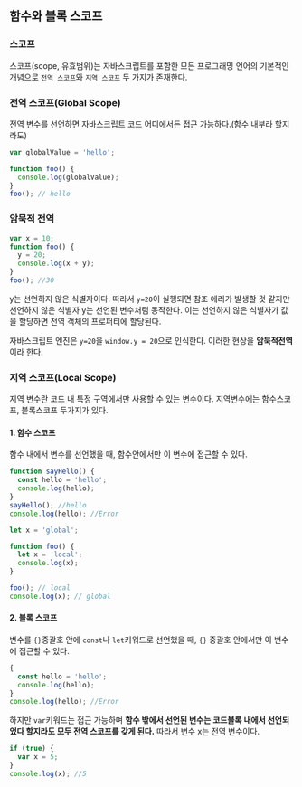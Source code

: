 ## 함수와 블록 스코프

### 스코프

스코프(scope, 유효범위)는 자바스크립트를 포함한 모든 프로그래밍 언어의 기본적인 개념으로 `전역 스코프`와 `지역 스코프` 두 가지가 존재한다.

### 전역 스코프(Global Scope)

전역 변수를 선언하면 자바스크립트 코드 어디에서든 접근 가능하다.(함수 내부라 할지라도)

```js
var globalValue = 'hello';

function foo() {
  console.log(globalValue);
}
foo(); // hello
```

### 암묵적 전역

```js
var x = 10;
function foo() {
  y = 20;
  console.log(x + y);
}
foo(); //30
```

y는 선언하지 않은 식별자이다. 따라서 `y=20`이 실행되면 참조 에러가 발생할 것 같지만 선언하지 않은 식별자 y는 선언된 변수처럼 동작한다. 이는 선언하지 않은 식별자가 값을 할당하면 전역 객체의 프로퍼티에 할당된다.

자바스크립트 엔진은 `y=20`을 `window.y = 20`으로 인식한다. 이러한 현상을 **암묵적전역** 이라 한다.

### 지역 스코프(Local Scope)

지역 변수란 코드 내 특정 구역에서만 사용할 수 있는 변수이다. 지역변수에는 함수스코프, 블록스코프 두가지가 있다.

#### 1. 함수 스코프

함수 내에서 변수를 선언했을 때, 함수안에서만 이 변수에 접근할 수 있다.

```js
function sayHello() {
  const hello = 'hello';
  console.log(hello);
}
sayHello(); //hello
console.log(hello); //Error
```

```js
let x = 'global';

function foo() {
  let x = 'local';
  console.log(x);
}

foo(); // local
console.log(x); // global
```

#### 2. 블록 스코프

변수를 `{}`중괄호 안에 `const`나 `let`키워드로 선언했을 때, `{}` 중괄호 안에서만 이 변수에 접근할 수 있다.

```js
{
  const hello = 'hello';
  console.log(hello);
}
console.log(hello); //Error
```

하지만 `var`키워드는 접근 가능하며 **함수 밖에서 선언된 변수는 코드블록 내에서 선언되었다 할지라도 모두 전역 스코프를 갖게 된다.** 따라서 변수 x는 전역 변수이다.

```js
if (true) {
  var x = 5;
}
console.log(x); //5
```
